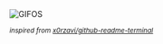 <div align="justify">
<picture>
    <source media="(prefers-color-scheme: dark)" srcset="https://i.ibb.co/jvLfV3Tp/output-gif.gif">
    <source media="(prefers-color-scheme: light)" srcset="https://i.ibb.co/jvLfV3Tp/output-gif.gif">
    <img alt="GIFOS" src="https://i.ibb.co/jvLfV3Tp/output-gif.gif">
</picture>

<sub><i>inspired from [x0rzavi/github-readme-terminal](https://github.com/x0rzavi/github-readme-terminal)</i></sub>

</div>

<!-- Image deletion URL: https://ibb.co/vxJqsLHt/1a767f1d1824869a30e04fb9b6f15a3a -->